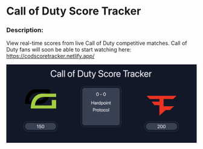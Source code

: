 # Call of Duty Score Tracker

### Description:

View real-time scores from live Call of Duty competitive matches. Call of Duty fans will soon be able to start watching here: https://codscoretracker.netlify.app/

![App screenshot](/frontend/score-tracker/src/pages/Landing/static/preview.png)
